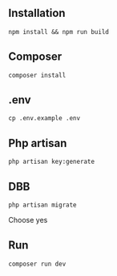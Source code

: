 ## Installation 

    npm install && npm run build

## Composer

    composer install

## .env 

    cp .env.example .env

## Php artisan

    php artisan key:generate

## DBB

    php artisan migrate

Choose yes


## Run

    composer run dev
